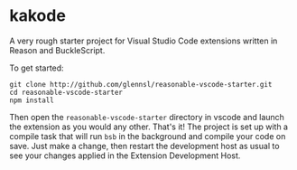 # kakode

A very rough starter project for Visual Studio Code extensions written in Reason and BuckleScript.

To get started:

```
git clone http://github.com/glennsl/reasonable-vscode-starter.git
cd reasonable-vscode-starter
npm install
```

Then open the `reasonable-vscode-starter` directory in vscode and launch the extension as you would any other. That's it! The project is set up with a compile task that will run `bsb` in the background and
compile your code on save. Just make a change, then restart the development host as usual to see your changes applied in the Extension Development Host.